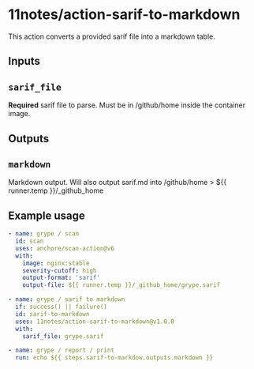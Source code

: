 # 11notes/action-sarif-to-markdown

This action converts a provided sarif file into a markdown table.

## Inputs

## `sarif_file`

**Required** sarif file to parse. Must be in /github/home inside the container image.

## Outputs

## `markdown`

Markdown output. Will also output sarif.md into /github/home > ${{ runner.temp }}/_github_home

## Example usage
```yml
- name: grype / scan
  id: scan
  uses: anchore/scan-action@v6
  with:
    image: nginx:stable
    severity-cutoff: high
    output-format: 'sarif'
    output-file: ${{ runner.temp }}/_github_home/grype.sarif

- name: grype / sarif to markdown
  if: success() || failure()
  id: sarif-to-markdown
  uses: 11notes/action-sarif-to-markdown@v1.0.0
  with:
    sarif_file: grype.sarif

- name: grype / report / print
  run: echo ${{ steps.sarif-to-markdow.outputs.markdown }}
```